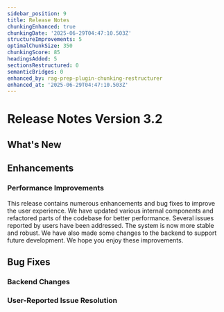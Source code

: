 ```yaml
---
sidebar_position: 9
title: Release Notes
chunkingEnhanced: true
chunkingDate: '2025-06-29T04:47:10.503Z'
structureImprovements: 5
optimalChunkSize: 350
chunkingScore: 85
headingsAdded: 5
sectionsRestructured: 0
semanticBridges: 0
enhanced_by: rag-prep-plugin-chunking-restructurer
enhanced_at: '2025-06-29T04:47:10.503Z'
---
```


# Release Notes Version 3.2

## What's New

## Enhancements

### Performance Improvements



This release contains numerous enhancements and bug fixes to improve the user experience. We have updated various internal components and refactored parts of the codebase for better performance. Several issues reported by users have been addressed. The system is now more stable and robust. We have also made some changes to the backend to support future development. We hope you enjoy these improvements.

## Bug Fixes


### Backend Changes


### User-Reported Issue Resolution
